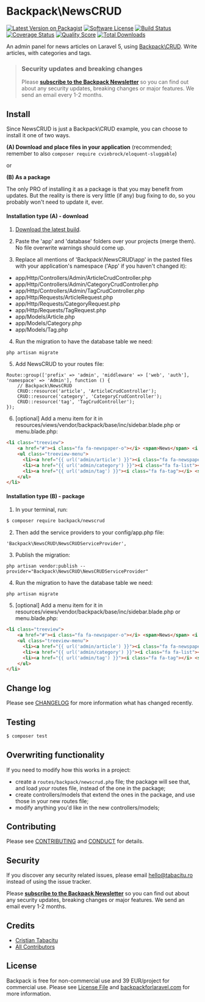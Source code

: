 # Backpack\NewsCRUD

[![Latest Version on Packagist][ico-version]][link-packagist]
[![Software License][ico-license]](LICENSE.md)
[![Build Status][ico-travis]][link-travis]
[![Coverage Status][ico-scrutinizer]][link-scrutinizer]
[![Quality Score][ico-code-quality]][link-code-quality]
[![Total Downloads][ico-downloads]][link-downloads]

An admin panel for news articles on Laravel 5, using [Backpack\CRUD](https://github.com/Laravel-Backpack/crud). Write articles, with categories and tags.


> ### Security updates and breaking changes
> Please **[subscribe to the Backpack Newsletter](http://eepurl.com/bUEGjf)** so you can find out about any security updates, breaking changes or major features. We send an email every 1-2 months.


## Install

Since NewsCRUD is just a Backpack\CRUD example, you can choose to install it one of two ways.

**(A) Download and place files in your application** (recommended; remember to also ```composer require cviebrock/eloquent-sluggable```)

or

**(B) As a package**

The only PRO of installing it as a package is that you may benefit from updates. But the reality is there is very little (if any) bug fixing to do, so you probably won't need to update it, ever.



#### Installation type (A) - download


1) [Download the latest build](https://github.com/Laravel-Backpack/NewsCRUD/archive/master.zip).

2) Paste the 'app' and 'database' folders over your projects (merge them). No file overwrite warnings should come up.

3) Replace all mentions of 'Backpack\NewsCRUD\app' in the pasted files with your application's namespace ('App' if you haven't changed it):
- app/Http/Controllers/Admin/ArticleCrudController.php
- app/Http/Controllers/Admin/CategoryCrudController.php
- app/Http/Controllers/Admin/TagCrudController.php
- app/Http/Requests/ArticleRequest.php
- app/Http/Requests/CategoryRequest.php
- app/Http/Requests/TagRequest.php
- app/Models/Article.php
- app/Models/Category.php
- app/Models/Tag.php

4) Run the migration to have the database table we need:
```
php artisan migrate
```

5) Add NewsCRUD to your routes file:

```
Route::group(['prefix' => 'admin', 'middleware' => ['web', 'auth'], 'namespace' => 'Admin'], function () {
    // Backpack\NewsCRUD
    CRUD::resource('article', 'ArticleCrudController');
    CRUD::resource('category', 'CategoryCrudController');
    CRUD::resource('tag', 'TagCrudController');
});
```

6) [optional] Add a menu item for it in resources/views/vendor/backpack/base/inc/sidebar.blade.php or menu.blade.php:

```html
<li class="treeview">
    <a href="#"><i class="fa fa-newspaper-o"></i> <span>News</span> <i class="fa fa-angle-left pull-right"></i></a>
    <ul class="treeview-menu">
      <li><a href="{{ url('admin/article') }}"><i class="fa fa-newspaper-o"></i> <span>Articles</span></a></li>
      <li><a href="{{ url('admin/category') }}"><i class="fa fa-list"></i> <span>Categories</span></a></li>
      <li><a href="{{ url('admin/tag') }}"><i class="fa fa-tag"></i> <span>Tags</span></a></li>
    </ul>
</li>
```



#### Installation type (B) - package

1) In your terminal, run:

``` bash
$ composer require backpack/newscrud
```

2) Then add the service providers to your config/app.php file:

```
'Backpack\NewsCRUD\NewsCRUDServiceProvider',
```

3) Publish the migration:

```
php artisan vendor:publish --provider="Backpack\NewsCRUD\NewsCRUDServiceProvider"
```

4) Run the migration to have the database table we need:

```
php artisan migrate
```

5) [optional] Add a menu item for it in resources/views/vendor/backpack/base/inc/sidebar.blade.php or menu.blade.php:

```html
<li class="treeview">
    <a href="#"><i class="fa fa-newspaper-o"></i> <span>News</span> <i class="fa fa-angle-left pull-right"></i></a>
    <ul class="treeview-menu">
      <li><a href="{{ url('admin/article') }}"><i class="fa fa-newspaper-o"></i> <span>Articles</span></a></li>
      <li><a href="{{ url('admin/category') }}"><i class="fa fa-list"></i> <span>Categories</span></a></li>
      <li><a href="{{ url('admin/tag') }}"><i class="fa fa-tag"></i> <span>Tags</span></a></li>
    </ul>
</li>
```



## Change log

Please see [CHANGELOG](CHANGELOG.md) for more information what has changed recently.

## Testing

``` bash
$ composer test
```

## Overwriting functionality

If you need to modify how this works in a project: 
- create a ```routes/backpack/newscrud.php``` file; the package will see that, and load _your_ routes file, instead of the one in the package; 
- create controllers/models that extend the ones in the package, and use those in your new routes file;
- modify anything you'd like in the new controllers/models;

## Contributing

Please see [CONTRIBUTING](CONTRIBUTING.md) and [CONDUCT](CONDUCT.md) for details.

## Security

If you discover any security related issues, please email hello@tabacitu.ro instead of using the issue tracker.

Please **[subscribe to the Backpack Newsletter](http://eepurl.com/bUEGjf)** so you can find out about any security updates, breaking changes or major features. We send an email every 1-2 months.

## Credits

- [Cristian Tabacitu][link-author]
- [All Contributors][link-contributors]

## License

Backpack is free for non-commercial use and 39 EUR/project for commercial use. Please see [License File](LICENSE.md) and [backpackforlaravel.com](https://backpackforlaravel.com/#pricing) for more information.

[ico-version]: https://img.shields.io/packagist/v/backpack/NewsCRUD.svg?style=flat-square
[ico-license]: https://img.shields.io/badge/license-MIT-brightgreen.svg?style=flat-square
[ico-travis]: https://img.shields.io/travis/Laravel-Backpack/NewsCRUD/master.svg?style=flat-square
[ico-scrutinizer]: https://img.shields.io/scrutinizer/coverage/g/Laravel-Backpack/NewsCRUD.svg?style=flat-square
[ico-code-quality]: https://img.shields.io/scrutinizer/g/Laravel-Backpack/NewsCRUD.svg?style=flat-square
[ico-downloads]: https://img.shields.io/packagist/dt/backpack/NewsCRUD.svg?style=flat-square

[link-packagist]: https://packagist.org/packages/backpack/NewsCRUD
[link-travis]: https://travis-ci.org/Laravel-Backpack/NewsCRUD
[link-scrutinizer]: https://scrutinizer-ci.com/g/Laravel-Backpack/NewsCRUD/code-structure
[link-code-quality]: https://scrutinizer-ci.com/g/Laravel-Backpack/NewsCRUD
[link-downloads]: https://packagist.org/packages/backpack/NewsCRUD
[link-author]: https://github.com/tabacitu
[link-contributors]: ../../contributors
